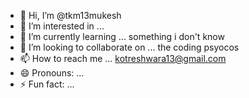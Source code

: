 - 👋 Hi, I’m @tkm13mukesh
- 👀 I’m interested in ...
- 🌱 I’m currently learning ... something i don't know
- 💞️ I’m looking to collaborate on ... the coding psyocos
- 📫 How to reach me ... kotreshwara13@gmail.com
- 😄 Pronouns: ...
- ⚡ Fun fact: ...

<!---
tkm13mukesh/tkm13mukesh is a ✨ special ✨ repository because its `README.md` (this file) appears on your GitHub profile.
You can click the Preview link to take a look at your changes.
--->

